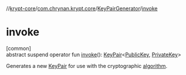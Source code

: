 //[krypt-core](../../../index.md)/[com.chrynan.krypt.core](../index.md)/[KeyPairGenerator](index.md)/[invoke](invoke.md)

# invoke

[common]\
abstract suspend operator fun [invoke](invoke.md)(): [KeyPair](../-key-pair/index.md)&lt;[PublicKey](index.md), [PrivateKey](index.md)&gt;

Generates a new [KeyPair](../-key-pair/index.md) for use with the cryptographic [algorithm](algorithm.md).
